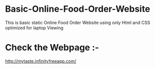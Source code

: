 # Basic-Online-Food-Order-Website
This is basic static Online Food Order Website using only Html and CSS optimized for laptop Viewing
# Check the Webpage :- 
http://mytaste.infinityfreeapp.com/
